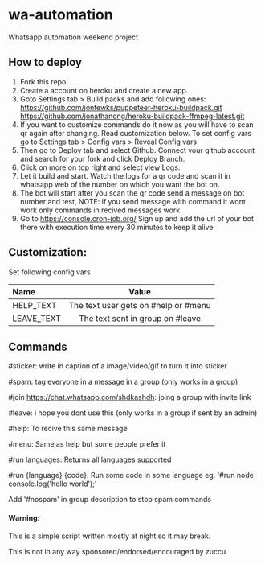# wa-automation

Whatsapp automation weekend project

## How to deploy

1. Fork this repo.
2. Create a account on heroku and create a new app.
3. Goto Settings tab > Build packs and add following ones:
   https://github.com/jontewks/puppeteer-heroku-buildpack.git
   https://github.com/jonathanong/heroku-buildpack-ffmpeg-latest.git
4. If you want to customize commands do it now as you will have to scan qr again after changing. Read customization below. To set config vars go to Settings tab > Config vars > Reveal Config vars
5. Then go to Deploy tab and select Github. Connect your github account and search for your fork and click Deploy Branch.
6. Click on more on top right and select view Logs.
7. Let it build and start. Watch the logs for a qr code and scan it in whatsapp web of the number on which you want the bot on.
8. The bot will start after you scan the qr code send a message on bot number and test, NOTE: if you send message with command it wont work only commands in recived messages work
9. Go to https://console.cron-job.org/ Sign up and add the url of your bot there with execution time every 30 minutes to keep it alive

## Customization:

Set following config vars

| Name       |                Value                 |
| :--------- | :----------------------------------: |
| HELP_TEXT  | The text user gets on #help or #menu |
| LEAVE_TEXT |   The text sent in group on #leave   |

## Commands

#sticker: write in caption of a image/video/gif to turn it into sticker

#spam: tag everyone in a message in a group (only works in a group)

#join https://chat.whatsapp.com/shdkashdh: joing a group with invite link

#leave: i hope you dont use this (only works in a group if sent by an admin)

#help: To recive this same message

#menu: Same as help but some people prefer it

#run languages: Returns all languages supported

#run {language}
{code}: Run some code in some language
eg.
'#run node
console.log('hello world');'

Add '#nospam' in group description to stop spam commands

#### Warning:

This is a simple script written mostly at night so it may break.

This is not in any way sponsored/endorsed/encouraged by zuccu
